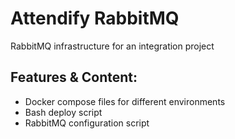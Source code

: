 # Attendify RabbitMQ
RabbitMQ infrastructure for an integration project

## Features & Content:
- Docker compose files for different environments
- Bash deploy script
- RabbitMQ configuration script 
